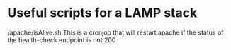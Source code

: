 # Useful scripts for a LAMP stack

/apache/isAlive.sh
This is a cronjob that will restart apache if the status of the health-check endpoint is not 200
